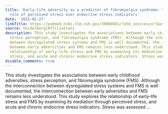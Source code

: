 ```yaml
---
title: 'Early-life adversity as a predictor of fibromyalgia syndrome: the central
  role of perceived stress over endocrine stress indicators'
date: '2025-01-27'
linkTitle: https://pubmed.ncbi.nlm.nih.gov/39868681/?utm_source=curl&utm_medium=rss&utm_campaign=pubmed-2&utm_content=1FakS-2QOkCT8HsMOQP1bCRQ4YzyumYOmxmF0moLsQ3dFB1E9V&fc=20220326224207&ff=20250127170523&v=2.18.0.post9+e462414
source: heidelberg[Affiliation]
description: This study investigates the associations between early childhood adversities,
  stress perception, and fibromyalgia syndrome (FMS). Although the interconnection
  between dysregulated stress systems and FMS is well documented, the interconnection
  between early adversities and FMS remains less understood. This study explores the
  relationship of early-life stress and FMS by examining its mediation through perceived
  stress, and acute and chronic endocrine stress indicators. Stress was assessed ...
disable_comments: true
---
```

This study investigates the associations between early childhood adversities, stress perception, and fibromyalgia syndrome (FMS). Although the interconnection between dysregulated stress systems and FMS is well documented, the interconnection between early adversities and FMS remains less understood. This study explores the relationship of early-life stress and FMS by examining its mediation through perceived stress, and acute and chronic endocrine stress indicators. Stress was assessed ...